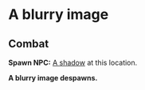 # A blurry image







## Combat

**Spawn NPC:**  [A shadow](/npc/207304) at this location.

**A blurry image despawns.**